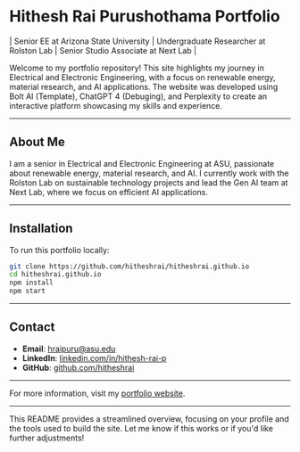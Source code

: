 
# Hithesh Rai Purushothama Portfolio

| Senior EE at Arizona State University | Undergraduate Researcher at Rolston Lab | Senior Studio Associate at Next Lab |

Welcome to my portfolio repository! This site highlights my journey in Electrical and Electronic Engineering, with a focus on renewable energy, material research, and AI applications. The website was developed using Bolt AI (Template), ChatGPT 4 (Debuging), and Perplexity to create an interactive platform showcasing my skills and experience.

---

## About Me

I am a senior in Electrical and Electronic Engineering at ASU, passionate about renewable energy, material research, and AI. I currently work with the Rolston Lab on sustainable technology projects and lead the Gen AI team at Next Lab, where we focus on efficient AI applications.

---

## Installation

To run this portfolio locally:
```bash
git clone https://github.com/hitheshrai/hitheshrai.github.io
cd hitheshrai.github.io
npm install
npm start
```

---

## Contact

- **Email**: [hraipuru@asu.edu](mailto:hraipuru@asu.edu)
- **LinkedIn**: [linkedin.com/in/hithesh-rai-p](https://www.linkedin.com/in/hithesh-rai-p/)
- **GitHub**: [github.com/hitheshrai](https://github.com/hitheshrai)

---

For more information, visit my [portfolio website](https://hitheshrai.github.io/Hithesh/).

---

This README provides a streamlined overview, focusing on your profile and the tools used to build the site. Let me know if this works or if you'd like further adjustments!